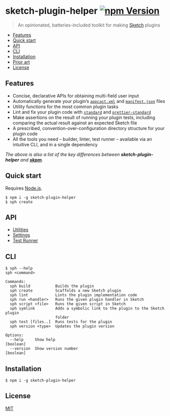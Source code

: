 # sketch-plugin-helper [![npm Version](https://badgen.net/npm/v/sketch-plugin-helper)](https://www.npmjs.org/package/sketch-plugin-helper)

> An opinionated, batteries-included toolkit for making [Sketch](https://www.sketch.com/) plugins

- [Features](#features)
- [Quick start](#quick-start)
- [API](#api)
- [CLI](#cli)
- [Installation](#installation)
- [Prior art](#prior-art)
- [License](#license)

## Features

- Concise, declarative APIs for obtaining multi-field user input
- Automatically generate your plugin’s [`appcast.xml`](https://developer.sketch.com/guides/publishing-plugins/#the-appcastxml-file) and [`manifest.json`](https://developer.sketch.com/guides/plugin-bundles/#manifest) files
- Utility functions for the most common plugin tasks
- Lint and fix your plugin code with [`standard`](https://github.com/standard/standard) and [`prettier-standard`](https://github.com/sheerun/prettier-standard)
- Make assertions on the result of running your plugin tests, including comparing the actual result against an expected Sketch file
- A prescribed, convention-over-configuration directory structure for your plugin code
- All the tools you need – builder, linter, test runner – available via an intuitive CLI, and in a single dependency

*The above is also a list of the key differences between **sketch-plugin-helper** and [**skpm**](https://github.com/skpm/skpm).*

## Quick start

Requires [Node.js](https://nodejs.org/).

```
$ npm i -g sketch-plugin-helper
$ sph create
```

## API

- [Utilities](docs/utilities.md)
- [Settings](docs/settings.md)
- [Test Runner](docs/test-runner.md)

## CLI

```
$ sph --help
sph <command>

Commands:
  sph build           Builds the plugin
  sph create          Scaffolds a new Sketch plugin
  sph lint            Lints the plugin implementation code
  sph run <handler>   Runs the given plugin handler in Sketch
  sph script <file>   Runs the given script in Sketch
  sph symlink         Adds a symbolic link to the plugin to the Sketch plugin
                      folder
  sph test [files..]  Runs tests for the plugin
  sph version <type>  Updates the plugin version

Options:
  --help     Show help                                                 [boolean]
  --version  Show version number                                       [boolean]
```

## Installation

```
$ npm i -g sketch-plugin-helper
```

## License

[MIT](LICENSE.md)
